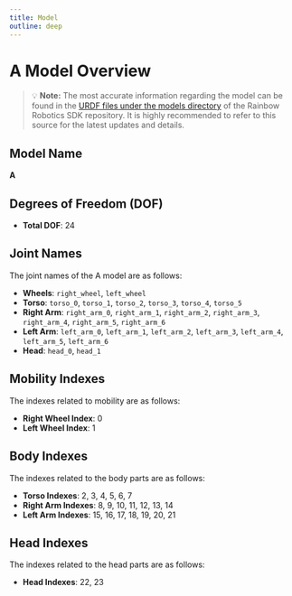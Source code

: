 ```yaml
---
title: Model
outline: deep
---
```


# A Model Overview

> :bulb: **Note:** The most accurate information regarding the model can be found in the [URDF files under the models directory](https://github.com/RainbowRobotics/rby1-sdk/blob/main/models/rby1a/urdf/model.urdf) of the Rainbow Robotics SDK repository. It is highly recommended to refer to this source for the latest updates and details.

## Model Name
**A**

## Degrees of Freedom (DOF)
- **Total DOF**: 24

## Joint Names

The joint names of the A model are as follows:

- **Wheels**: `right_wheel`, `left_wheel`
- **Torso**: `torso_0`, `torso_1`, `torso_2`, `torso_3`, `torso_4`, `torso_5`
- **Right Arm**: `right_arm_0`, `right_arm_1`, `right_arm_2`, `right_arm_3`, `right_arm_4`, `right_arm_5`, `right_arm_6`
- **Left Arm**: `left_arm_0`, `left_arm_1`, `left_arm_2`, `left_arm_3`, `left_arm_4`, `left_arm_5`, `left_arm_6`
- **Head**: `head_0`, `head_1`

## Mobility Indexes
The indexes related to mobility are as follows:

- **Right Wheel Index**: 0
- **Left Wheel Index**: 1

## Body Indexes
The indexes related to the body parts are as follows:

- **Torso Indexes**: 2, 3, 4, 5, 6, 7
- **Right Arm Indexes**: 8, 9, 10, 11, 12, 13, 14
- **Left Arm Indexes**: 15, 16, 17, 18, 19, 20, 21

## Head Indexes
The indexes related to the head parts are as follows:
- **Head Indexes**: 22, 23
